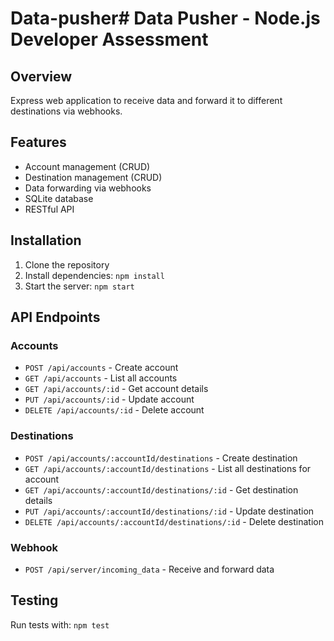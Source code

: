 # Data-pusher# Data Pusher - Node.js Developer Assessment

## Overview
Express web application to receive data and forward it to different destinations via webhooks.

## Features
- Account management (CRUD)
- Destination management (CRUD)
- Data forwarding via webhooks
- SQLite database
- RESTful API

## Installation
1. Clone the repository
2. Install dependencies: `npm install`
3. Start the server: `npm start`

## API Endpoints

### Accounts
- `POST /api/accounts` - Create account
- `GET /api/accounts` - List all accounts
- `GET /api/accounts/:id` - Get account details
- `PUT /api/accounts/:id` - Update account
- `DELETE /api/accounts/:id` - Delete account

### Destinations
- `POST /api/accounts/:accountId/destinations` - Create destination
- `GET /api/accounts/:accountId/destinations` - List all destinations for account
- `GET /api/accounts/:accountId/destinations/:id` - Get destination details
- `PUT /api/accounts/:accountId/destinations/:id` - Update destination
- `DELETE /api/accounts/:accountId/destinations/:id` - Delete destination

### Webhook
- `POST /api/server/incoming_data` - Receive and forward data

## Testing
Run tests with: `npm test`